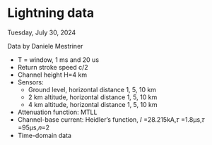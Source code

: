 # Lightning data

Tuesday, July 30, 2024

Data by Daniele Mestriner

- T = window, 1 ms and 20 us
- Return stroke speed c/2
- Channel height H=4 km
- Sensors:
  - Ground level, horizontal distance 1, 5, 10 km
  - 2 km altitude, horizontal distance 1, 5, 10 km
  - 4 km altitude, horizontal distance 1, 5, 10 km
- Attenuation function: MTLL
- Channel-base current: Heidler’s function, 𝐼 =28.215kA,𝜏 =1.8μs,𝜏 =95μs,𝑛=2
- Time-domain data